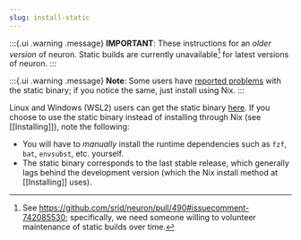 ```yaml
---
slug: install-static
---
```


:::{.ui .warning .message}
**IMPORTANT**: These instructions for an *older version* of neuron. Static builds are currently unavailable[^why] for latest versions of neuron.
:::

[^why]: See <https://github.com/srid/neuron/pull/490#issuecomment-742085530>; specifically, we need someone willing to volunteer maintenance of static builds over time.

:::{.ui .warning .message}
**Note**: Some users have [reported problems](https://github.com/srid/neuron/issues/430#issuecomment-718597211) with the static binary; if you notice the same, just install using Nix. 
:::

Linux and Windows (WSL2) users can get the static binary [here][staticbin]. If you choose to use the static binary instead of installing through Nix (see [[Installing]]), note the following:

- You will have to *manually* install the runtime dependencies such as `fzf`, `bat`, `envsubst`, etc. yourself.
- The static binary corresponds to the last stable release, which generally lags behind the development version (which the Nix install method at [[Installing]] uses).

[staticbin]: https://github.com/srid/neuron/releases/download/1.0.1.0/neuron-1.0.1.0-linux.tar.gz
